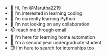 - 👋 Hi, I’m @Marutha2219
- 👀 I’m interested in learning coding 
- 🌱 I’m currently learning Python 
- 💞️ I’m not looking on any collaboration  
- 📫 reach me through email
- 🧠 I'm here for learning home automation  
- 👋 I'm a second year undergraduate student 
- 😇 I'm here to search for internships too 
<!---
Marutha2219/Marutha2219 is a ✨ special ✨ repository because its `README.md` (this file) appears on your GitHub profile.
You can click the Preview link to take a look at your changes.
--->
